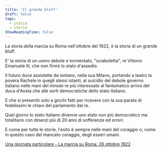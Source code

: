 ```yaml
---
title: 'Il grande bluff'
draft: false
tags:
  - italia
  - storia
ShowReadingTime: false
---
```



La storia della marcia su Roma nell'ottobre del 1922, è la storia di un grande bluff. 

E' la storia di un uomo debole e tormentato, "sciaboletta", re Vittorio Emanuele III, che non firmò lo stato d'assedio.

Il futuro duce assistette da lontano, nella sua Milano, portando a teatro la povera Rachele in quegli stessi istanti, al suicidio del debole governo italiano nelle mani del minuto re più interessato al fantomatico arrivo del duca d'Aosta che alle sorti democratiche dello stato italiano.

E che si presentò solo a giochi fatti per ricevere con la sua parata di fedelissimi le chiavi del parlamento dal re.

Quel giorno lo stato italiano divenne uno stato non più democratico ma totalitario con dinanzi più di 20 anni di sofferenze ed orrori.

E come per tutte le storie, l'esito è sempre nelle mani del coraggio o, come in questo caso del mancato coraggio, degli esseri umani.

[Una giornata particolare - La marcia su Roma: 28 ottobre 1922](https://www.la7.it/una-giornata-particolare/rivedila7/una-giornata-particolare-la-marcia-su-roma-28-ottobre-1922-15-09-2022-451686)
